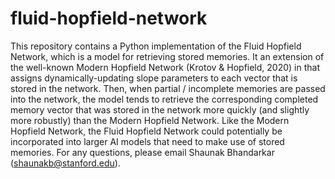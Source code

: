 # fluid-hopfield-network
This repository contains a Python implementation of the Fluid Hopfield Network, which is a model for retrieving stored memories. It an extension of the well-known Modern Hopfield Network (Krotov & Hopfield, 2020) in that assigns dynamically-updating slope parameters to each vector that is stored in the network. Then, when partial / incomplete memories are passed into the network, the model tends to retrieve the corresponding completed memory vector that was stored in the network more quickly (and slightly more robustly) than the Modern Hopfield Network. Like the Modern Hopfield Network, the Fluid Hopfield Network could potentially be incorporated into larger AI models that need to make use of stored memories.
For any questions, please email Shaunak Bhandarkar (shaunakb@stanford.edu). 
